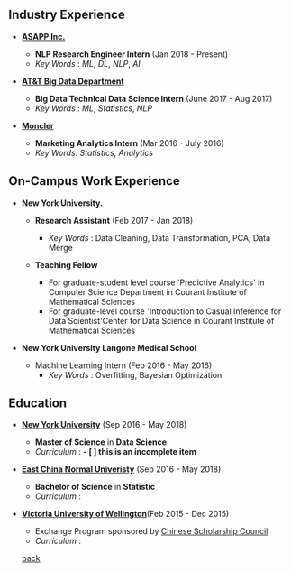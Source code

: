 
## Industry Experience

* [**ASAPP Inc.**](https://www.asapp.com/team/)
  * **NLP Research Engineer Intern** (Jan 2018 - Present)
  * _Key Words_ : _ML_, _DL_, _NLP_, _AI_
  
* [**AT&T Big Data Department**](http://about.att.com/innovation/foundry)
  * **Big Data Technical Data Science Intern** (June 2017 - Aug 2017)
  * _Key Words_ : _ML_, _Statistics_, _NLP_
   
* [**Moncler**](https://www.moncler.com/gb/us/)
  * **Marketing Analytics Intern** (Mar 2016 - July 2016)
  * _Key Words_: _Statistics_, _Analytics_
   
## On-Campus Work Experience

* **New York University.**
  * **Research Assistant** (Feb 2017 - Jan 2018)
    * _Key Words_ : Data Cleaning, Data Transformation, PCA, Data Merge
   
  * **Teaching Fellow**
    * For graduate-student level course 'Predictive Analytics' in Computer Science Department in Courant Institute of Mathematical Sciences 
    * For graduate-level course 'Introduction to Casual Inference for Data Scientist'Center for Data Science in Courant Institute of Mathematical Sciences 
   
* **New York University Langone Medical School**

  * Machine Learning Intern (Feb 2016 - May 2016)
    * _Key Words_ : Overfitting, Bayesian Optimization


## Education
* [**New York University**](https://en.wikipedia.org/wiki/New_York_University) (Sep 2016 - May 2018)
  * **Master of Science** in **Data Science**
  * _Curriculum_ : **- [ ] this is an incomplete item**
  
* [**East China Normal Univeristy**](https://en.wikipedia.org/wiki/East_China_Normal_University) (Sep 2016 - May 2018)
  * **Bachelor of Science** in **Statistic**
  * _Curriculum_ :
  
* [**Victoria University of Wellington**](https://en.wikipedia.org/wiki/Victoria_University_of_Wellington)(Feb 2015 - Dec 2015)
  * Exchange Program sponsored by [Chinese Scholarship Council](http://www.csc.edu.cn/chuguo/luqupaichu)
  * _Curriculum_ :

  [back](./)

